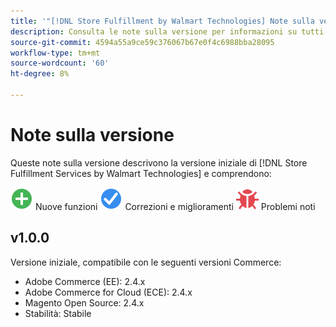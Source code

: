 ```yaml
---
title: '"[!DNL Store Fulfillment by Walmart Technologies] Note sulla versione"'
description: Consulta le note sulla versione per informazioni su tutti [!DNL Store Fulfillment by Walmart Technologies] versioni.
source-git-commit: 4594a55a9ce59c376067b67e0f4c6988bba28095
workflow-type: tm+mt
source-wordcount: '60'
ht-degree: 8%

---
```


# Note sulla versione

Queste note sulla versione descrivono la versione iniziale di [!DNL Store Fulfillment Services by Walmart Technologies] e comprendono:

![Nuovo](../assets/new.svg) Nuove funzioni
![Problema risolto](../assets/fix.svg) Correzioni e miglioramenti
![Problema noto](../assets/bug.svg) Problemi noti

## v1.0.0

Versione iniziale, compatibile con le seguenti versioni Commerce:

* Adobe Commerce (EE): 2.4.x
* Adobe Commerce for Cloud (ECE): 2.4.x
* Magento Open Source: 2.4.x
* Stabilità: Stabile

